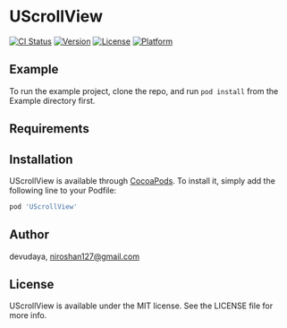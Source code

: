 # UScrollView

[![CI Status](https://img.shields.io/travis/devudaya/UScrollView.svg?style=flat)](https://travis-ci.org/devudaya/UScrollView)
[![Version](https://img.shields.io/cocoapods/v/UScrollView.svg?style=flat)](https://cocoapods.org/pods/UScrollView)
[![License](https://img.shields.io/cocoapods/l/UScrollView.svg?style=flat)](https://cocoapods.org/pods/UScrollView)
[![Platform](https://img.shields.io/cocoapods/p/UScrollView.svg?style=flat)](https://cocoapods.org/pods/UScrollView)

## Example

To run the example project, clone the repo, and run `pod install` from the Example directory first.

## Requirements

## Installation

UScrollView is available through [CocoaPods](https://cocoapods.org). To install
it, simply add the following line to your Podfile:

```ruby
pod 'UScrollView'
```

## Author

devudaya, niroshan127@gmail.com

## License

UScrollView is available under the MIT license. See the LICENSE file for more info.
